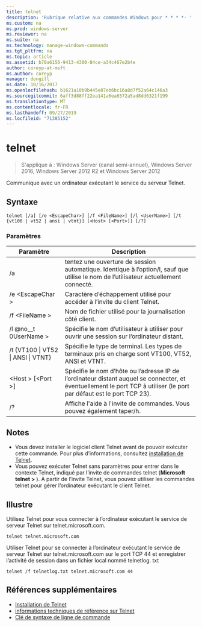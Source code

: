 ```yaml
---
title: telnet
description: 'Rubrique relative aux commandes Windows pour * * * *- '
ms.custom: na
ms.prod: windows-server
ms.reviewer: na
ms.suite: na
ms.technology: manage-windows-commands
ms.tgt_pltfrm: na
ms.topic: article
ms.assetid: b70a6156-9413-4300-84ce-a34c467e2b4e
author: coreyp-at-msft
ms.author: coreyp
manager: dongill
ms.date: 10/16/2017
ms.openlocfilehash: b1621a10b9b445e87eb6bc16a8d7f52a64c146a3
ms.sourcegitcommit: 6aff3d88ff22ea141a6ea6572a5ad8dd6321f199
ms.translationtype: MT
ms.contentlocale: fr-FR
ms.lasthandoff: 09/27/2019
ms.locfileid: "71385152"
---
```

# <a name="telnet"></a>telnet

>S'applique à : Windows Server (canal semi-annuel), Windows Server 2016, Windows Server 2012 R2 et Windows Server 2012

Communique avec un ordinateur exécutant le service du serveur Telnet. 
## <a name="syntax"></a>Syntaxe
```
telnet [/a] [/e <EscapeChar>] [/f <FileName>] [/l <UserName>] [/t {vt100 | vt52 | ansi | vtnt}] [<Host> [<Port>]] [/?]
```
### <a name="parameters"></a>Paramètres
|Paramètre|Description|
|-------|--------|
|/a|tentez une ouverture de session automatique. Identique à l’option/l, sauf que utilise le nom de l’utilisateur actuellement connecté.|
|/e \<EscapeChar >|Caractère d’échappement utilisé pour accéder à l’invite du client Telnet.|
|/f \<FileName >|Nom de fichier utilisé pour la journalisation côté client.|
|/l @no__t 0UserName >|Spécifie le nom d’utilisateur à utiliser pour ouvrir une session sur l’ordinateur distant.|
|/t {VT100 &#124; VT52 &#124; ANSI &#124; VTNT}|Spécifie le type de terminal. Les types de terminaux pris en charge sont VT100, VT52, ANSI et VTNT.|
|\<Host > [\<Port >]|Spécifie le nom d’hôte ou l’adresse IP de l’ordinateur distant auquel se connecter, et éventuellement le port TCP à utiliser (le port par défaut est le port TCP 23).|
|/?|Affiche l'aide à l'invite de commandes. Vous pouvez également taper/h.|

## <a name="remarks"></a>Notes
-   Vous devez installer le logiciel client Telnet avant de pouvoir exécuter cette commande. Pour plus d’informations, consultez [installation de Telnet](https://technet.microsoft.com/library/cc754293(v=ws.10).aspx).
-   Vous pouvez exécuter Telnet sans paramètres pour entrer dans le contexte Telnet, indiqué par l’invite de commandes telnet (**Microsoft telnet >** ). À partir de l’invite Telnet, vous pouvez utiliser les commandes telnet pour gérer l’ordinateur exécutant le client Telnet.

## <a name="BKMK_Examples"></a>Illustre
Utilisez Telnet pour vous connecter à l’ordinateur exécutant le service de serveur Telnet sur telnet.microsoft.com.
```
telnet telnet.microsoft.com
```
Utiliser Telnet pour se connecter à l’ordinateur exécutant le service de serveur Telnet sur telnet.microsoft.com sur le port TCP 44 et enregistrer l’activité de session dans un fichier local nommé telnetlog. txt
```
telnet /f telnetlog.txt telnet.microsoft.com 44
```

## <a name="additional-references"></a>Références supplémentaires
-   [Installation de Telnet](https://technet.microsoft.com/library/cc754293(v=ws.10).aspx)
-   [informations techniques de référence sur Telnet](https://technet.microsoft.com/library/cc754987(v=ws.10).aspx)
-   [Clé de syntaxe de ligne de commande](command-line-syntax-key.md)
